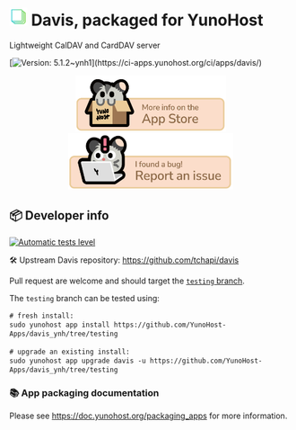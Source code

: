 <!--
N.B.: This README was automatically generated by <https://github.com/YunoHost/apps_tools/blob/main/readme_generator>
It shall NOT be edited by hand.
-->

<h1>
  <img src="https://raw.githubusercontent.com/YunoHost/apps/main/logos/davis.png" width="32px" alt="Logo of Davis">
  Davis, packaged for YunoHost
</h1>

Lightweight CalDAV and CardDAV server

[![Version: 5.1.2~ynh1](https://img.shields.io/badge/Version-5.1.2~ynh1-rgba(0,150,0,1)?style=for-the-badge)](https://ci-apps.yunohost.org/ci/apps/davis/)

<div align="center">
<a href="https://apps.yunohost.org/app/davis"><img height="100px" src="https://github.com/YunoHost/yunohost-artwork/raw/refs/heads/main/badges/neopossum-badges/badge_more_info_on_the_appstore.svg"/></a>
<a href="https://github.com/YunoHost-Apps/davis_ynh/issues"><img height="100px" src="https://github.com/YunoHost/yunohost-artwork/raw/refs/heads/main/badges/neopossum-badges/badge_report_an_issue.svg"/></a>
</div>

## 📦 Developer info

[![Automatic tests level](https://apps.yunohost.org/badge/cilevel/davis)](https://ci-apps.yunohost.org/ci/apps/davis/)

🛠️ Upstream Davis repository: <https://github.com/tchapi/davis>

Pull request are welcome and should target the [`testing` branch](https://github.com/YunoHost-Apps/davis_ynh/tree/testing).

The `testing` branch can be tested using:
```
# fresh install:
sudo yunohost app install https://github.com/YunoHost-Apps/davis_ynh/tree/testing

# upgrade an existing install:
sudo yunohost app upgrade davis -u https://github.com/YunoHost-Apps/davis_ynh/tree/testing
```

### 📚 App packaging documentation

Please see <https://doc.yunohost.org/packaging_apps> for more information.